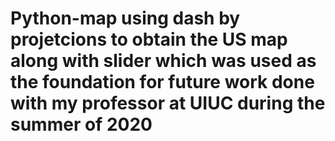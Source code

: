 # Python-map using dash by projetcions to obtain the US map along with slider which was used as the foundation for future work done with my professor at UIUC during the summer of 2020
